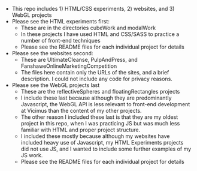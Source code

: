- This repo includes 1) HTML/CSS experiments, 2) websites, and 3) WebGL projects
- Please see the HTML experiments first:
    - These are in the directories cubeWork and modalWork
    - In these projects I have used HTML and CSS/SASS to practice a number of front-end techniques
    - Please see the README files for each individual project for details
- Please see the websites second:
    - These are UltimateCleanse, PulpAndPress, and FanshaweOnlineMarketingCompetition
    - The files here contain only the URLs of the sites, and a brief description. I could not include any code for privacy reasons.
- Please see the WebGL projects last
    - These are the reflectiveSpheres and floatingRectangles projects
    - I include these last because although they are predominantly Javascript, the WebGL API is less relevant to front-end development at Vicimus than the content of my other projects.
    - The other reason I included these last is that they are my oldest project in this repo, when I was practicing JS but was much less familiar with HTML and proper project structure.
    - I included these mostly because although my websites have included heavy use of Javascript, my HTML Experiments projects did not use JS, and I wanted to include some further examples of my JS work.
    - Please see the README files for each individual project for details
